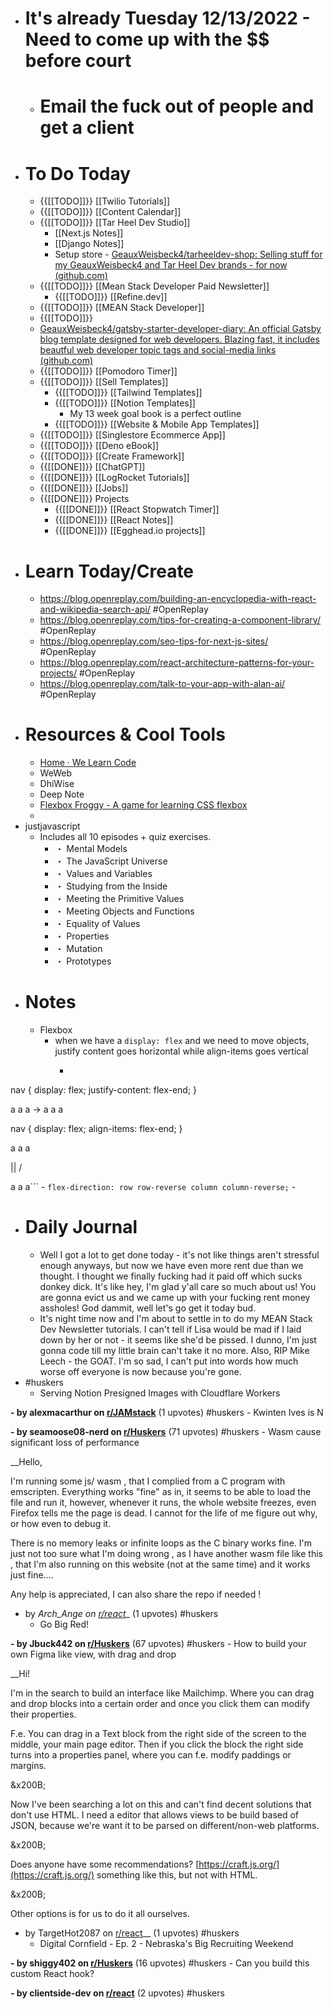 - # It's already Tuesday 12/13/2022 - Need to come up with the $$ before court
    - # Email the fuck out of people and get a client
- # To Do Today
    - {{[[TODO]]}} [[Twilio Tutorials]]
    - {{[[TODO]]}} [[Content Calendar]]
    - {{[[TODO]]}} [[Tar Heel Dev Studio]]
        - [[Next.js Notes]]
        - [[Django Notes]]
        - Setup store - [GeauxWeisbeck4/tarheeldev-shop: Selling stuff for my GeauxWeisbeck4 and Tar Heel Dev brands - for now (github.com)](https://github.com/GeauxWeisbeck4/tarheeldev-shop)
    - {{[[TODO]]}} [[Mean Stack Developer Paid Newsletter]]
        - {{[[TODO]]}} [[Refine.dev]]
    - {{[[TODO]]}} [[MEAN Stack Developer]]
    - {{[[TODO]]}} 
    - [GeauxWeisbeck4/gatsby-starter-developer-diary: An official Gatsby blog template designed for web developers. Blazing fast, it includes beautful web developer topic tags and social-media links (github.com)](https://github.com/GeauxWeisbeck4/gatsby-starter-developer-diary)
    - {{[[TODO]]}} [[Pomodoro Timer]]
    - {{[[TODO]]}} [[Sell Templates]]
        - {{[[TODO]]}} [[Tailwind Templates]]
        - {{[[TODO]]}} [[Notion Templates]]
            - My 13 week goal book is a perfect outline
        - {{[[TODO]]}} [[Website & Mobile App Templates]]
    - {{[[TODO]]}} [[Singlestore Ecommerce App]]
    - {{[[TODO]]}} [[Deno eBook]]
    - {{[[TODO]]}} [[Create Framework]]
    - {{[[DONE]]}} [[ChatGPT]]
    - {{[[DONE]]}} [[LogRocket Tutorials]]
    - {{[[DONE]]}} [[Jobs]]
    - {{[[DONE]]}} Projects
        - {{[[DONE]]}} [[React Stopwatch Timer]]
        - {{[[DONE]]}} [[React Notes]]
        - {{[[DONE]]}} [[Egghead.io projects]]
- # Learn Today/Create
    - https://blog.openreplay.com/building-an-encyclopedia-with-react-and-wikipedia-search-api/ #OpenReplay 
    - https://blog.openreplay.com/tips-for-creating-a-component-library/ #OpenReplay
    - https://blog.openreplay.com/seo-tips-for-next-js-sites/ #OpenReplay
    - https://blog.openreplay.com/react-architecture-patterns-for-your-projects/ #OpenReplay
    - https://blog.openreplay.com/talk-to-your-app-with-alan-ai/ #OpenReplay
- # Resources & Cool Tools
    - [Home · We Learn Code](https://welearncode.com/)
    - WeWeb
    - DhiWise
    - Deep Note
    - [Flexbox Froggy - A game for learning CSS flexbox](https://flexboxfroggy.com/)
    - 
- justjavascript
    - Includes all 10 episodes + quiz exercises.
        - ・ Mental Models
        - ・ The JavaScript Universe
        - ・ Values and Variables
        - ・ Studying from the Inside
        - ・ Meeting the Primitive Values
        - ・ Meeting Objects and Functions
        - ・ Equality of Values
        - ・ Properties
        - ・ Mutation
        - ・ Prototypes
- # Notes
    - Flexbox
        - when we have a `display: flex` and we need to move objects, justify content goes horizontal while align-items goes vertical
            - ```css
nav {
  display: flex;
  justify-content: flex-end;
}

a a a                                     ->                              a a a

nav {
  display: flex;
  align-items: flex-end;
}

a a a

 ||
 \/

a a a```
        - `flex-direction: row row-reverse column column-reverse;`
        - 
- # Daily Journal
    - Well I got a lot to get done today - it's not like things aren't stressful enough anyways, but now we have even more rent due than we thought. I thought we finally fucking had it paid off which sucks donkey dick. It's like hey, I'm glad y'all care so much about us! You are gonna evict us and we came up with your fucking rent money assholes! God dammit, well let's go get it today bud.
    - It's night time now and I'm about to settle in to do my MEAN Stack Dev  Newsletter tutorials. I can't tell if Lisa would be mad if I laid down by her or not - it seems like she'd be pissed. I dunno, I'm just gonna code till my little brain can't take it no more. Also,  RIP Mike Leech - the GOAT. I'm so sad, I can't put into words how much worse off everyone is now because you're gone.
- #huskers
    - Serving Notion Presigned Images with Cloudflare Workers

__- by alexmacarthur on [r/JAMstack](https://www.reddit.com/r/JAMstack/comments/zkn37x/serving_notion_presigned_images_with_cloudflare/)__ (1 upvotes) #huskers
    - Kwinten Ives is N

__- by seamoose08-nerd on [r/Huskers](https://www.reddit.com/r/Huskers/comments/zk8mt6/kwinten_ives_is_n/)__ (71 upvotes) #huskers
    - Wasm cause significant loss of performance

__Hello,

I'm running some js/ wasm , that I complied from a C program with emscripten. Everything works "fine" as in, it seems to be able to load the file and run it, however, whenever it runs, the whole website freezes, even Firefox tells me the page is dead. I cannot for the life of me figure out why, or how even to debug it.

There is no memory leaks or infinite loops as the C binary works fine. I'm just not too sure what I'm doing wrong , as I have another wasm file like this , that I'm also running on this website (not at the same time) and it works just fine....

Any help is appreciated, I can also share the repo if needed !

- by _Arch_Ange on [r/react](https://www.reddit.com/r/react/comments/zkmlcz/wasm_cause_significant_loss_of_performance/)__ (1 upvotes) #huskers
    - Go Big Red!

__- by Jbuck442 on [r/Huskers](https://www.reddit.com/r/Huskers/comments/zkd8ov/go_big_red/)__ (67 upvotes) #huskers
    - How to build your own Figma like view, with drag and drop

__Hi!  


I'm in the search to build an interface like Mailchimp. Where you can drag and drop blocks into a certain order and once you click them can modify their properties.   


F.e. You can drag in a Text block from the right side of the screen to the middle, your main page editor. Then if you click the block the right side turns into a properties panel, where you can f.e. modify paddings or margins. 

&amp;x200B;

Now I've been searching a lot on this and can't find decent solutions that don't use HTML. I need a editor that allows views to be build based of JSON, because we're want it to be parsed on different/non-web platforms. 

&amp;x200B;

Does anyone have some recommendations? [https://craft.js.org/](https://craft.js.org/) something like this, but not with HTML.

&amp;x200B;

Other options is for us to do it all ourselves.

- by TargetHot2087 on [r/react](https://www.reddit.com/r/react/comments/zksq3p/how_to_build_your_own_figma_like_view_with_drag/)__ (1 upvotes) #huskers
    - Digital Cornfield - Ep. 2 - Nebraska's Big Recruiting Weekend

__- by shiggy402 on [r/Huskers](https://www.reddit.com/r/Huskers/comments/zkfzlb/digital_cornfield_ep_2_nebraskas_big_recruiting/)__ (16 upvotes) #huskers
    - Can you build this custom React hook?

__- by clientside-dev on [r/react](https://www.reddit.com/r/react/comments/zkq2aw/can_you_build_this_custom_react_hook/)__ (2 upvotes) #huskers
